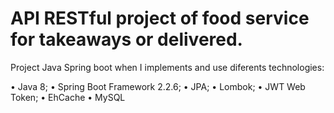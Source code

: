 # API RESTful project of food service for takeaways or delivered.


Project Java Spring boot when I implements and use diferents technologies:

•	Java 8;
•	Spring Boot Framework 2.2.6;
•	JPA;
•	Lombok;
•	JWT Web Token;
•	EhCache
•	MySQL
